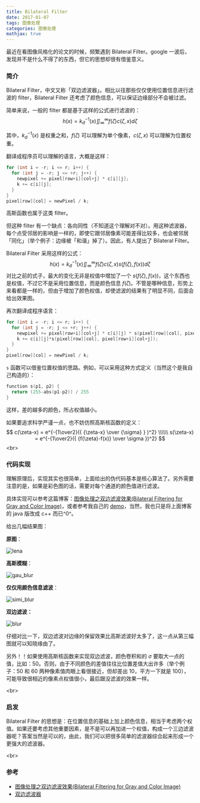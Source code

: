 ```yaml
---
title: Bilateral Filter
date: 2017-01-07
tags: 图像处理
categories: 图像处理
mathjax: true
---
```


最近在看图像风格化的论文的时候，频繁遇到 Bilateral Filter。google 一波后，发现并不是什么不得了的东西，但它的思想却很有借鉴意义。

### 简介

Bilateral Filter，中文又称「双边滤波器」。相比以往那些仅仅使用位置信息进行滤波的 filter，Bilateral Filter 还考虑了颜色信息，可以保证边缘部分不会被过滤。

简单来说，一般的 filter 都是基于这样的公式进行滤波的：
$$
h(x)=k_{d}^{-1}{(x)}\iint_\infty^\infty{f(\zeta)c(\zeta, x)} d\zeta
$$
<!--more-->

其中，$k_{d}^{-1}{(x)}$ 是权重之和，$f(\zeta)$ 可以理解为单个像素，$c(\zeta, x)$ 可以理解为位置权重。

翻译成程序员可以理解的语言，大概是这样：

```c++
for (int i = -r; i <= r; i++) {
  for (int j = -r; j <= +r; j++) {
    newpixel += pixel[row+i][col+j] * c[i][j];
    k += c[i][j];
  }
}
pixel[row][col] = newPixel / k;
```

高斯函数也属于这类 filter。

但这种 filter 有一个缺点：各向同性（不知道这个理解对不对）。用这种滤波器，每个点受邻居的影响是一样的，即使它跟邻居像素可能差得比较多，也会被邻居「同化」（举个例子：边缘被「和谐」掉了）。因此，有人提出了 Bilateral Filter。

Bilateral Filter 采用这样的公式：
$$
h(x)=k_{d}^{-1}{(x)}\iint_\infty^\infty{f(\zeta)c(\zeta, x)s(f(\zeta), f(x))} d\zeta
$$
对比之前的式子，最大的变化无非是权值中增加了一个 $s(f(\zeta), f(x))$，这个东西也是权值，不过它不是采用位置信息，而是颜色信息 $f(\zeta)$。不管是哪种信息，形势上来看都是一样的，但由于增加了颜色权值，却使滤波的结果有了明显不同，后面会给出效果图。

再次翻译成程序语言：

```c++
for (int i = -r; i <= r; i++) {
  for (int j = -r; j <= +r; j++) {
    newpixel += pixel[row+i][col+j] * c[i][j] * s(pixel[row][col], pixel[row+i][col+j]);
    k += c[i][j]*s(pixel[row][col], pixel[row+i][col+j]);
  }
}
pixel[row][col] = newPixel / k;
```

`s` 函数可以借鉴位置权值的思路。例如，可以采用这种方式定义（当然这个是我自己构造的）：

```c++
function s(p1, p2) {
  return (255-abs(p1-p2)) / 255
}
```

这样，差的越多的颜色，所占权值越小。

如果要追求科学严谨一点，也不妨仿照高斯核函数的定义：
$$
c(\zeta-x) = e^{-{1\over2}({ {\zeta-x} \over {\sigma} } )^2}  \\\\\\
s(\zeta-x) = e^{-{1\over2}({ {f(\zeta)-f(x)} \over \sigma })^2}
$$
<br\>

### 代码实现

理解原理后，实现其实也很简单，上面给出的伪代码基本是核心算法了。另外需要注意的是，如果是彩色图的话，需要对每个通道的颜色值进行滤波。

具体实现可以参考这篇博客：[图像处理之双边滤波效果(Bilateral Filtering for Gray and Color Image)](http://blog.csdn.net/jia20003/article/details/7740683)，或者参考我自己的 [demo](https://github.com/Jermmy/BilateralFilter)，当然，我也只是将上面博客的 java 版改成 c++ 而已^0^。

给出几幅结果图：

**原图**：

![lena](/images/2017-1-7/lena.jpg)

**高斯模糊**：

![gau_blur](/images/2017-1-7/gau_blur.jpg)

**仅仅用颜色信息滤波**：

![simi_blur](/images/2017-1-7/simi_blur.jpg)

**双边滤波：**

![blur](/images/2017-1-7/blur.jpg)

仔细对比一下，双边滤波对边缘的保留效果比高斯滤波好太多了，这一点从第三幅图就可以知晓缘由了。

另外！！如果使用高斯核函数来实现双边滤波，颜色卷积和的 $\sigma$ 要取大一点的值，比如：50。否则，由于不同颜色的差值往往比位置差值大出许多（举个例子：50 和 60 两种像素值肉眼上看很接近，但却差出 10，平方一下就是 100），可能导致很相近的像素点权值很小，最后跟没滤波的效果一样。

<br\>

### 启发

Bilateral Filter 的思想是：在位置信息的基础上加上颜色信息，相当于考虑两个权值。如果还要考虑其他重要因素，是不是可以再加进一个权值，构成一个三边滤波器呢？答案当然是可以的，由此，我们可以把很多简单的滤波器综合起来形成一个更强大的滤波器。

<br\>

### 参考

+ [图像处理之双边滤波效果(Bilateral Filtering for Gray and Color Image)](http://blog.csdn.net/jia20003/article/details/7740683)
+ [双边滤波器](https://zh.wikipedia.org/wiki/%E9%9B%99%E9%82%8A%E6%BF%BE%E6%B3%A2%E5%99%A8)